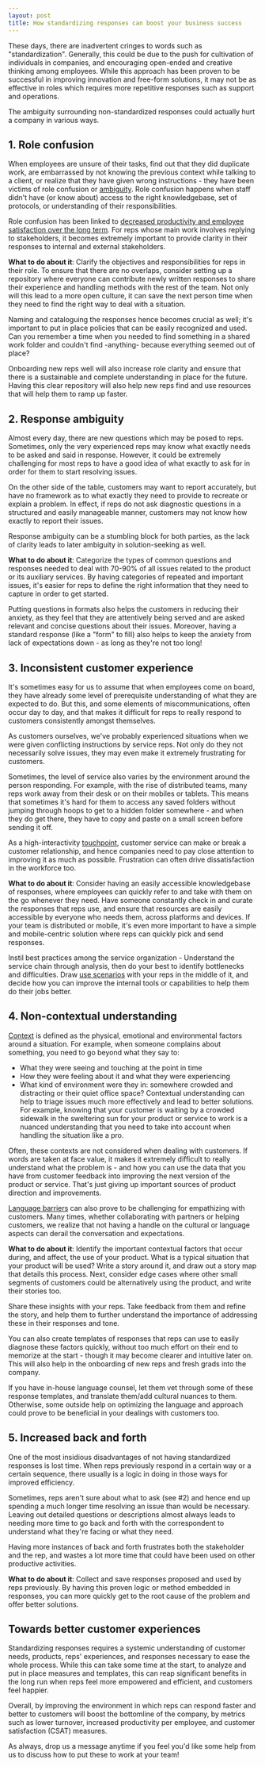 ```yaml
---
layout: post
title: How standardizing responses can boost your business success
---
```

These days, there are inadvertent cringes to words such as "standardization". Generally, this could be due to the push for cultivation of individuals in companies, and encouraging open-ended and creative thinking among employees. While this approach has been proven to be successful in improving innovation and free-form solutions, it may not be as effective in roles which requires more repetitive responses such as support and operations.

The ambiguity surrounding non-standardized responses could actually hurt a company in various ways.

## 1. Role confusion 
When employees are unsure of their tasks, find out that they did duplicate work, are embarrassed by not knowing the previous context while talking to a client, or realize that they have given wrong instructions - they have been victims of role confusion or [ambiguity](http://www.commdiginews.com/business-2/eliminate-ambiguity-by-clarifying-roles-and-responsibilities-in-the-workplace-10706/). Role confusion happens when staff didn't have (or know about) access to the right knowledgebase, set of protocols, or understanding of their responsibilities.

Role confusion has been linked to [decreased productivity and employee satisfaction over the long term](http://http://amj.aom.org/content/38/3/839.short). For reps whose main work involves replying to stakeholders, it becomes extremely important to provide clarity in their responses to internal and external stakeholders.

**What to do about it**:
Clarify the objectives and responsibilities for reps in their role. To ensure that there are no overlaps, consider setting up a repository where everyone can contribute newly written responses to share their experience and handling methods with the rest of the team. Not only will this lead to a more open culture, it can save the next person time when they need to find the right way to deal with a situation.

Naming and cataloguing the responses hence becomes crucial as well; it's important to put in place policies that can be easily recognized and used. Can you remember a time when you needed to find something in a shared work folder and couldn't find -anything- because everything seemed out of place?

Onboarding new reps well will also increase role clarity and ensure that there is a sustainable and complete understanding in place for the future. Having this clear repository will also help new reps find and use resources that will help them to ramp up faster.

## 2. Response ambiguity 
Almost every day, there are new questions which may be posed to reps. Sometimes, only the very experienced reps may know what exactly needs to be asked and said in response. However, it could be extremely challenging for most reps to have a good idea of what exactly to ask for in order for them to start resolving issues.

On the other side of the table, customers may want to report accurately, but have no framework as to what exactly they need to provide to recreate or explain a problem. In effect, if reps do not ask diagnostic questions in a structured and easily manageable manner, customers may not know how exactly to report their issues.

Response ambiguity can be a stumbling block for both parties, as the lack of clarity leads to later ambiguity in solution-seeking as well.

**What to do about it**:
Categorize the types of common questions and responses needed to deal with 70-90% of all issues related to the product or its auxiliary services. By having categories of repeated and important issues, it's easier for reps to define the right information that they need to capture in order to get started.

Putting questions in formats also helps the customers in reducing their anxiety, as they feel that they are attentively being served and are asked relevant and concise questions about their issues. Moreover, having a standard response (like a "form" to fill) also helps to keep the anxiety from lack of expectations down - as long as they're not too long!

## 3. Inconsistent customer experience 
It's sometimes easy for us to assume that when employees come on board, they have already some level of prerequisite understanding of what they are expected to do. But this, and some elements of miscommunications, often occur day to day, and that makes it difficult for reps to really respond to customers consistently amongst themselves.

As customers ourselves, we've probably experienced situations when we were given conflicting instructions by service reps. Not only do they not necessarily solve issues, they may even make it extremely frustrating for customers.

Sometimes, the level of service also varies by the environment around the person responding. For example, with the rise of distributed teams, many reps work away from their desk or on their mobiles or tablets. This means that sometimes it's hard for them to access any saved folders without jumping through hoops to get to a hidden folder somewhere - and when they do get there, they have to copy and paste on a small screen before sending it off.

As a high-interactivity [touchpoint](https://hbr.org/2010/12/touchpoints-bring-the-customer), customer service can make or break a customer relationship, and hence companies need to pay close attention to improving it as much as possible. Frustration can often drive dissatisfaction in the workforce too.

**What to do about it**:
Consider having an easily accessible knowledgebase of responses, where employees can quickly refer to and take with them on the go whenever they need. 
Have someone constantly check in and curate the responses that reps use, and ensure that resources are easily accessible by everyone who needs them, across platforms and devices. If your team is distributed or mobile, it's even more important to have a simple and mobile-centric solution where reps can quickly pick and send responses.

Instil best practices among the service organization - Understand the service chain through analysis, then do your best to identify bottlenecks and difficulties. Draw [use scenarios](http://agilemodeling.com/artifacts/usageScenario.htm) with your reps in the middle of it, and decide how you can improve the internal tools or capabilities to help them do their jobs better.

## 4. Non-contextual understanding 
[Context](http://www.ux-lady.com/contextual-experience-the-holy-grail-of-relevance/) is defined as the physical, emotional and environmental factors around a situation. For example, when someone complains about something, you need to go beyond what they say to:
* What they were seeing and touching at the point in time
* How they were feeling about it and what they were experiencing
* What kind of environment were they in: somewhere crowded and distracting or their quiet office space?
Contextual understanding can help to triage issues much more effectively and lead to better solutions. For example, knowing that your customer is waiting by a crowded sidewalk in the sweltering sun for your product or service to work is a nuanced understanding that you need to take into account when handling the situation like a pro.

Often, these contexts are not considered when dealing with customers. If words are taken at face value, it makes it extremely difficult to really understand what the problem is - and how you can use the data that you have from customer feedback into improving the next version of the product or service. That's just giving up important sources of product direction and improvements.

[Language barriers](http://thenextweb.com/entrepreneur/2014/08/11/4-ways-break-language-barrier-global-customer-support/) can also prove to be challenging for empathizing with customers. Many times, whether collaborating with partners or helping customers, we realize that not having a handle on the cultural or language aspects can derail the conversation and expectations.

**What to do about it**:
Identify the important contextual factors that occur during, and affect, the use of your product. What is a typical situation that your product will be used? Write a story around it, and draw out a story map that details this process. Next, consider edge cases where other small segments of customers could be alternatively using the product, and write their stories too.

Share these insights with your reps. Take feedback from them and refine the story, and help them to further understand the importance of addressing these in their responses and tone.

You can also create templates of responses that reps can use to easily diagnose these factors quickly, without too much effort on their end to memorize at the start - though it may become clearer and intuitive later on. This will also help in the onboarding of new reps and fresh grads into the company.

If you have in-house language counsel, let them vet through some of these response templates, and translate them/add cultural nuances to them. Otherwise, some outside help on optimizing the language and approach could prove to be beneficial in your dealings with customers too.

## 5. Increased back and forth
One of the most insidious disadvantages of not having standardized responses is lost time. When reps previously respond in a certain way or a certain sequence, there usually is a logic in doing in those ways for improved efficiency. 

Sometimes, reps aren't sure about what to ask (see #2) and hence end up spending a much longer time resolving an issue than would be necessary. Leaving out detailed questions or descriptions almost always leads to needing more time to go back and forth with the correspondent to understand what they're facing or what they need.

Having more instances of back and forth frustrates both the stakeholder and the rep, and wastes a lot more time that could have been used on other productive activities.

**What to do about it**:
Collect and save responses proposed and used by reps previously. By having this proven logic or method embedded in responses, you can more quickly get to the root cause of the problem and offer better solutions.

## Towards better customer experiences
Standardizing responses requires a systemic understanding of customer needs, products, reps' experiences, and responses necessary to ease the whole process. While this can take some time at the start, to analyze and put in place measures and templates, this can reap significant benefits in the long run when reps feel more empowered and efficient, and customers feel happier.

Overall, by improving the environment in which reps can respond faster and better to customers will boost the bottomline of the company, by metrics such as lower turnover, increased productivity per employee, and customer satisfaction (CSAT) measures.

As always, drop us a message anytime if you feel you'd like some help from us to discuss how to put these to work at your team!
